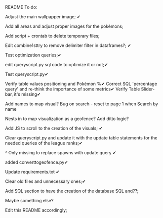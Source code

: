 README
To do:

Adjust the main wallpapper image; ✔

Add all areas and adjust proper images for the pokémons;

Add script + crontab to delete temporary files;

Edit combine1sttry to remove delimiter filter in dataframes?; ✔

Test optimization queries;✔

edit queryscript.py sql code to optimize it or not;✔

Test queryscript.py✔

Verify table values positioning and Pokémon %✔
Correct SQL 'percentage query' and re-think the importance of some metrics✔
Verify Table Slider-bar, it's missing✔

Add names to map visual?
Bug on  search - reset to page 1 when Search by name

Nests in to map visualization as a geofence?
Add ditto logic?

Add JS to scroll to the creation of the visuals; ✔

Clear queryscript.py and update it with the update table statements for the needed queries of the league ranks;✔

^ Only missing to replace spawns with update query ✔

added converttogeofence.py✔

Update requirements.txt ✔

Clear old files and unnecessary ones;✔

Add SQL section to have the creation of the database SQL and??;

Maybe something else?

Edit this README accordingly;